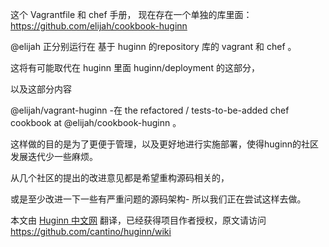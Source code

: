 这个 Vagrantfile 和 chef 手册，
现在存在一个单独的库里面：https://github.com/elijah/cookbook-huginn


@elijah 正分别运行在 基于 huginn 的repository 库的 vagrant 和 chef 。 

这将有可能取代在 huginn 里面 huginn/deployment 的这部分，

以及这部分内容

@elijah/vagrant-huginn -在 the refactored / tests-to-be-added chef cookbook at @elijah/cookbook-huginn 。


这样做的目的是为了更便于管理，以及更好地进行实施部署，使得huginn的社区发展迭代少一些麻烦。

从几个社区的提出的改进意见都是希望重构源码相关的，

或是至少改进一下一些有严重问题的源码架构- 所以我们正在尝试这样去做。


本文由 [ Huginn 中文网](http://huginn.cn) 翻译，已经获得项目作者授权，原文请访问 https://github.com/cantino/huginn/wiki
